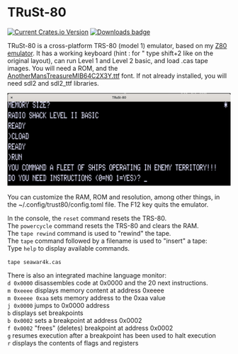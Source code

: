 # TRuSt-80

[![Current Crates.io Version](https://img.shields.io/crates/v/trust-80.svg)](https://crates.io/crates/trust-80)
[![Downloads badge](https://img.shields.io/crates/d/trust-80.svg)](https://crates.io/crates/trust-80)

TRuSt-80 is a cross-platform TRS-80 (model 1) emulator, based on my [Z80 emulator](https://github.com/nicolasbauw/ZilogZ80).
It has a working keyboard (hint : for " type shift+2 like on the original layout), can run Level 1 and Level 2 basic, and load .cas tape images.
You will need a ROM, and the [AnotherMansTreasureMIB64C2X3Y.ttf](https://www.kreativekorp.com/swdownload/fonts/retro/amtreasure.zip) font. If not already installed, you will need sdl2 and sdl2_ttf libraries.


![Screenshot](assets/TRuSt-80-2.png)

You can customize the RAM, ROM and resolution, among other things, in the ~/.config/trust80/config.toml file.
The F12 key quits the emulator.


In the console, the `reset` command resets the TRS-80.  
The `powercycle` command resets the TRS-80 and clears the RAM.  
The `tape rewind` command is used to "rewind" the tape.  
The `tape` command followed by a filename is used to "insert" a tape:  
Type `help` to display available commands.  

```
tape seawar4k.cas
```

There is also an integrated machine language monitor:  
`d 0x0000` disassembles code at 0x0000 and the 20 next instructions.  
`m 0xeeee` displays memory content at address 0xeeee  
`m 0xeeee 0xaa` sets memory address to the 0xaa value  
`j 0x0000` jumps to 0x0000 address  
`b` displays set breakpoints  
`b 0x0002` sets a breakpoint at address 0x0002  
`f 0x0002` "frees" (deletes) breakpoint at address 0x0002  
`g` resumes execution after a breakpoint has been used to halt execution  
`r` displays the contents of flags and registers